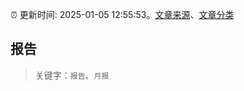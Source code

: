 :alarm_clock: 更新时间: 2025-01-05 12:55:53。[文章来源](/README.md)、[文章分类](/TAGS.md)

## 报告


> 关键字：`报告`、`月报`



